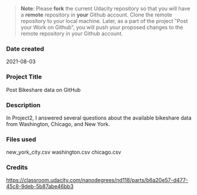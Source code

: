 >**Note**: Please **fork** the current Udacity repository so that you will have a **remote** repository in **your** Github account. Clone the remote repository to your local machine. Later, as a part of the project "Post your Work on Github", you will push your proposed changes to the remote repository in your Github account.

### Date created
2021-08-03

### Project Title
Post Bikeshare data on GitHub

### Description
In Project2, I answered several questions about the available bikeshare data from Washington, Chicago, and New York.

### Files used
new_york_city.csv
washington.csv
chicago.csv

### Credits
https://classroom.udacity.com/nanodegrees/nd118/parts/b6a20e57-d477-45c8-9deb-5b87abe46bb3
